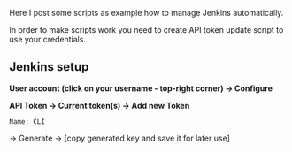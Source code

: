 Here I post some scripts as example how to manage Jenkins automatically.

In order to make scripts work you need to create API token update script to use your credentials.

Jenkins setup
--

**User account (click on your username - top-right corner) -> Configure**

**API Token -> Current token(s) -> Add new Token**

```
Name: CLI
```

-> Generate -> [copy generated key and save it for later use]
